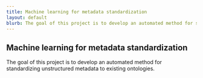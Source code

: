 ```yaml
---
title: Machine learning for metadata standardization
layout: default
blurb: The goal of this project is to develop an automated method for standardizing unstructured metadata to existing ontologies.
---
```


## Machine learning for metadata standardization

The goal of this project is to develop an automated method for standardizing unstructured metadata to existing ontologies.
